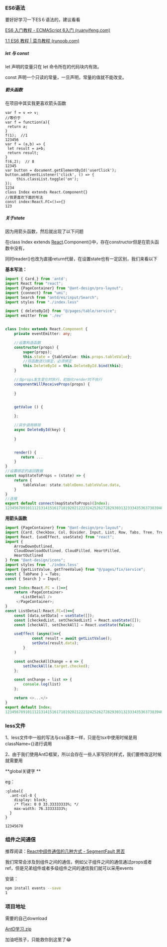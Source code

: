 ### ES6语法

要好好学习一下ES６语法的，建议看看

[ES6 入门教程 - ECMAScript 6入门 (ruanyifeng.com)](https://es6.ruanyifeng.com/)

[1.1 ES6 教程 | 菜鸟教程 (runoob.com)](https://www.runoob.com/w3cnote/es6-tutorial.html)

##### **let 与 const**

let 声明的变量只在 let 命令所在的代码块内有效。

const 声明一个只读的常量，一旦声明，常量的值就不能改变。

##### 箭头函数

在项目中其实我更喜欢箭头函数

```ｔｓ
var f = v => v;
//等价于
var f = function(a){
 return a;
}
f(1);  //1
123456
var f = (a,b) => {
 let result = a+b;
 return result;
}
f(6,2);  // 8
12345
var button = document.getElementById('userClick');
button.addEventListener('click', () => {
     this.classList.toggle('on');
});
1234
class Index extends React.Component{}
//我更喜欢下面的写法
const index:React.FC=()=>{}
123
```

##### 关于state

因为用箭头函数，然后就出现了以下问题

在class Index extends [React](https://so.csdn.net/so/search?q=React&spm=1001.2101.3001.7020).Component{}中，存在constructor但是在箭头函数中没有，

同时reader()也改为直接return代替，在设置state也有一定区别，我们来看以下

**基本写法：**

```ts
import { Card,} from 'antd';
import React from "react";
import {PageContainer} from "@ant-design/pro-layout";
import {connect} from "umi";
import Search from "antd/es/input/Search";
import styles from "./index.less"

import { deleteById} from "@/pages/table/service";
import emitter from './ev'


class Index extends React.Component {
    private eventEmitter: any;

    //设置构造函数
    constructor(props) {
        super(props);
        this.state = {tableValue: this.props.tableValue};
        //将函数进行绑定，必须绑定
        this.DeleteById = this.DeleteById.bind(this);
    }

    //当props发生变化时执行，初始化render时不执行
    componentWillReceiveProps(props) {
   
    }


    getValue () {
   
    };

    //异步调用移除
    async DeleteById(key) {
   
    }


    render() {
       return ...
    }
}
//设置绑定的返回数据
const mapStateToProps = (state) => {
    return {
        tableValue: state.tableDemo.tableValue.data,
    }
}
//连接
export default connect(mapStateToProps)(Index);
1234567891011121314151617181920212223242526272829303132333435363738394041424344454647484950
```

**用箭头函数**

```js
import {PageContainer} from "@ant-design/pro-layout";
import {Card, Checkbox, Col, Divider, Input, List, Row, Tabs, Tree, TreeSelect,Pagination } from "antd";
import React, {useEffect, useState} from "react";
import {
    ArrowDownOutlined,
    CloudDownloadOutlined, CloudFilled, HeartFilled,
    HeartOutlined
} from "@ant-design/icons";
import styles from './index.less'
import {getListValue, getTreeValue} from "@/pages/fix/service";
const { TabPane } = Tabs;
const { Search } = Input;

const Index:React.FC = ()=>{
    return <PageContainer>
	   <ListDetail />
     </PageContainer>;
}
const ListDetail:React.FC=()=>{
    const [data,setData] = useState([]);
    const [checkedList, setCheckedList] = React.useState([]);
    const [checkAll, setCheckAll] = React.useState(false);

    useEffect (async()=>{
            const result = await getListValue();
            setData(result.data);
        }
    )

    const onCheckAllChange = e => {
        setCheckAll(e.target.checked);
    };

    const onChange = list => {
        console.log(list)
    };

    return <>...</>
}
export default Index;
12345678910111213141516171819202122232425262728293031323334353637383940
```

### less文件

1、less文件中一般的写法与css基本一样，只是在tsx中使用时候是用className={}进行调用

2、由于我们使用AntD框架，所以会存在一些人家写好的样式，我们要修改这时候就需要用

**global关键字 **

eg：

```less
:global{
  .ant-col-8 {
    display: block;
    /* flex: 0 0 33.33333333%; */
    max-width: 76.33333333%;
  }
}

12345678
```

### 组件之间通信

推荐阅读：[React中组件通信的几种方式 - SegmentFault 思否](https://segmentfault.com/a/1190000012361461)

我们常常会涉及到组件之间的通信，例如父子组件之间的通信通过props或者ref，但是兄弟组件或者多级组件之间的通信我们就可以采用events

安装：

```bash
npm install events --save
1
```

### 项目地址

需要的自己download

[AntD学习.zip](https://b3logfile.com/file/2021/05/新建文件夹-3b19bb23.zip)

加油吧孩子，只能救你到这里了😂